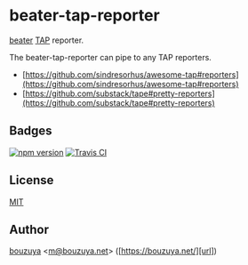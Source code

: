 # beater-tap-reporter

[beater](https://github.com/bouzuya/beater) [TAP](https://testanything.org/) reporter.

The beater-tap-reporter can pipe to any TAP reporters.

- [https://github.com/sindresorhus/awesome-tap#reporters](https://github.com/sindresorhus/awesome-tap#reporters)
- [https://github.com/substack/tape#pretty-reporters](https://github.com/substack/tape#pretty-reporters)

## Badges

[![npm version][npm-badge-url]][npm-url]
[![Travis CI][travis-ci-badge-url]][travis-ci-url]

[npm-badge-url]: https://img.shields.io/npm/v/beater-tap-reporter
[npm-url]: https://www.npmjs.com/package/beater-tap-reporter
[travis-ci-badge-url]: https://img.shields.io/travis/bouzuya/beater-tap-reporter
[travis-ci-url]: https://travis-ci.org/bouzuya/beater-tap-reporter

## License

[MIT](LICENSE)

## Author

[bouzuya][user] &lt;[m@bouzuya.net][email]&gt; ([https://bouzuya.net/][url])

[user]: https://github.com/bouzuya
[email]: mailto:m@bouzuya.net
[url]: https://bouzuya.net/

